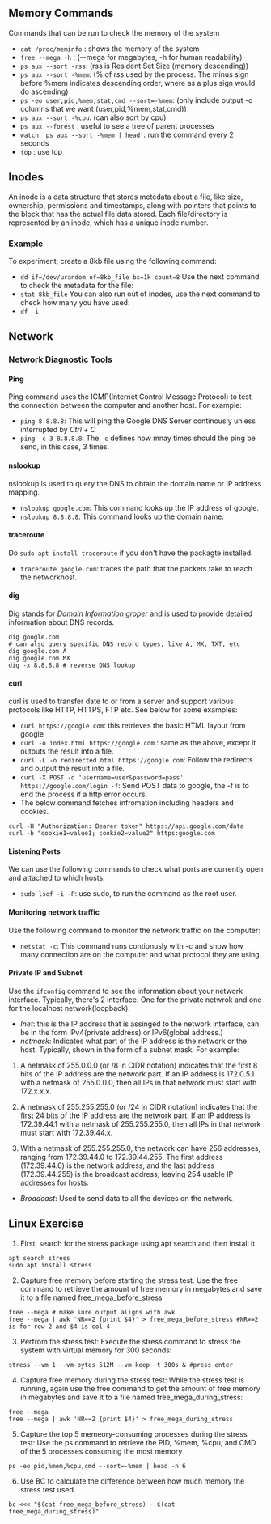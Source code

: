 ## Memory Commands
Commands that can be run to check the memory of the system
- `cat /proc/meminfo` : shows the memory of the system
- `free --mega -h` : (--mega for megabytes, -h for human readability)
- `ps aux --sort -rss`: (rss is Resident Set Size (memory descending))
- `ps aux --sort -%mem`: (% of rss used by the process. The minus sign before %mem indicates descending order, where as a plus sign would do ascending)
- `ps -eo user,pid,%mem,stat,cmd --sort=-%mem`: (only include output -o columns that we want (user,pid,%mem,stat,cmd))
- `ps aux --sort -%cpu`: (can also sort by cpu)
- `ps aux --forest` : useful to see a tree of parent processes
- `watch 'ps aux --sort -%mem | head'`: run the command every 2 seconds
- `top` : use top 


## Inodes
An inode is a data structure that stores metedata about a file, like size, ownership, permissions and timestamps, along with pointers that points to the block that has the actual file data stored. Each file/directory is represented by an inode, which has a unique inode number.

### Example
To experiment, create a 8kb file using the following command:
- `dd if=/dev/urandom of=8kb_file bs=1k count=8`
Use the next command to check the metadata for the file:
- `stat 8kb_file`
You can also run out of inodes, use the next command to check how many you have used:
- `df -i`

## Network
### Network Diagnostic Tools
#### Ping
Ping command uses the ICMP(Internet Control Message Protocol) to test the connection between the computer and another host. For example:
- `ping 8.8.8.8`: This will ping the Google DNS Server continously unless interrupted by *Ctrl + C*
- `ping -c 3 8.8.8.8`: The `-c` defines how mnay times should the ping be send, in this case, 3 times.

#### nslookup 
nslookup is used to query the DNS to obtain the domain name or IP address mapping. 
- `nslookup google.com`: This command looks up the IP address of google.
- `nslookup 8.8.8.8`: This command looks up the domain name.

#### traceroute
Do `sudo apt install traceroute` if you don't have the packagte installed.
- `traceroute google.com`: traces the path that the packets take to reach the networkhost.

#### dig 
Dig stands for *Domain Information groper* and is used to provide detailed information about DNS records.

```
dig google.com
# can also query specific DNS record types, like A, MX, TXT, etc
dig google.com A
dig google.com MX
dig -x 8.8.8.8 # reverse DNS lookup
```
#### curl
curl is used to transfer date to or from a server and support various protocols like HTTP, HTTPS, FTP etc. See below for some examples:
- `curl https://google.com`: this retrieves the basic HTML layout from google
- `curl -o index.html https://google.com` : same as the above, except it outputs the result into a file.
- `curl -L -o redirected.html https://google.com`: Follow the redirects and output the result into a file.
- `curl -X POST -d 'username=user&password=pass' https://google.com/login -f`: Send POST data to google, the -f is to end the process if a http error occurs.
- The below command fetches infromation including headers and cookies.
``` 
curl -H "Authorization: Bearer token" https://api.google.com/data
curl -b "cookie1=value1; cookie2=value2" https:google.com 
```

#### Listening Ports
We can use the following commands to check what ports are currently open and attached to which hosts:
- `sudo lsof -i -P`: use sudo, to run the command as the root user.

#### Monitoring network traffic
Use the following command to monitor the network traffic on the computer:
- `netstat -c`: This command runs contionusly with *-c* and show how many connection are on the computer and what protocol they are using.

#### Private IP and Subnet
Use the `ifconfig` command to see the information about your network interface. Typically, there's 2 interface. One for the private netwrok and one for the localhost network(loopback).
- *Inet*: this is the IP address that is assinged to the network interface, can be in the form IPv4(private address) or IPv6(global address.)
- *netmask*: Indicates what part of the IP address is the network or the host. Typically, shown in the form of a subnet mask. For example:
1) 
    A netmask of 255.0.0.0 (or /8 in CIDR notation) indicates that the first 8 bits of the IP address are the network part. If an IP address is 172.0.5.1 with a netmask of 255.0.0.0, then all IPs in that network must start with 172.x.x.x.

2) 
    A netmask of 255.255.255.0 (or /24 in CIDR notation) indicates that the first 24 bits of the IP address are the network part. If an IP address is 172.39.44.1 with a netmask of 255.255.255.0, then all IPs in that network must start with 172.39.44.x.

3) 
    With a netmask of 255.255.255.0, the network can have 256 addresses, ranging from 172.39.44.0 to 172.39.44.255. The first address (172.39.44.0) is the network address, and the last address (172.39.44.255) is the broadcast address, leaving 254 usable IP addresses for hosts.
- *Broadcast*: Used to send data to all the devices on the network.

## Linux Exercise 

1) First, search for the stress package using apt search and then install it.

```
apt search stress
sudo apt install stress
```

2) Capture free memory before starting the stress test. Use the free command to retrieve the amount of free memory in megabytes and save it to a file named free_mega_before_stress
```
free --mega # make sure output aligns with awk
free --mega | awk 'NR==2 {print $4}' > free_mega_before_stress #NR==2 is for row 2 and $4 is col 4
```

3) Perfrom the stress test: Execute the stress command to stress the system with virtual memory for 300 seconds:
```
stress --vm 1 --vm-bytes 512M --vm-keep -t 300s & #press enter
```

4) Capture free memory during the stress test: While the stress test is running, again use the free command to get the amount of free memory in megabytes and save it to a file named free_mega_during_stress:
```
free --mega
free --mega | awk 'NR==2 {print $4}' > free_mega_during_stress
```

5) Capture the top 5 memeory-consuming processes during the stress test: Use the ps command to retrieve the PID, %mem, %cpu, and CMD of the 5 processes consuming the most memory
```
ps -eo pid,%mem,%cpu,cmd --sort=-%mem | head -n 6
```
6) Use BC to calculate the difference between how much memory the stress test used.
```
bc <<< "$(cat free_mega_before_stress) - $(cat free_mega_during_stress)"
```